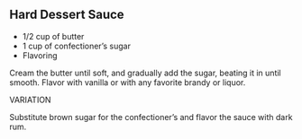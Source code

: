 ## Hard Dessert Sauce

- 1/2 cup of butter
- 1 cup of confectioner’s sugar
- Flavoring

Cream the butter until soft, and gradually add the sugar, beating it in until smooth. Flavor with vanilla or with any favorite brandy or liquor.

VARIATION

Substitute brown sugar for the confectioner’s and flavor the sauce with dark rum.
